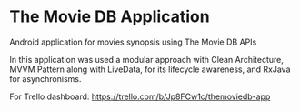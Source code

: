 # The Movie DB Application

Android application for movies synopsis using The Movie DB APIs

In this application was used a modular approach with Clean Architecture,
MVVM Pattern along with LiveData, for its lifecycle awareness, and RxJava for asynchronisms.

For Trello dashboard:
https://trello.com/b/Jp8FCw1c/themoviedb-app
